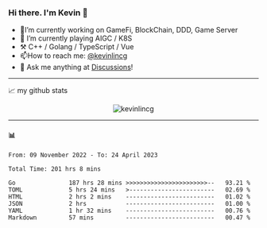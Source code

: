 ### Hi there. I'm Kevin 👋

- 🔭I’m currently working on GameFi, BlockChain, DDD, Game Server
- 🌱 I’m currently playing AIGC / K8S
-   :hammer_and_pick: C++ / Golang / TypeScript / Vue
- 📫How to reach me: [@kevinlincg](https://twitter.com/kevinlincg) 
-   :thought_balloon: Ask me anything at [Discussions](https://github.com/kevinlincg/kevinlincg/discussions/new)!

---

📈 my github stats

<p align="center"> <img src="https://github-readme-stats-ouuan.vercel.app/api?username=kevinlincg&theme=dark&show_icons=true&count_private=true" alt="kevinlincg" />

---

#### :bar_chart: 

<!--START_SECTION:waka-->

```text
From: 09 November 2022 - To: 24 April 2023

Total Time: 201 hrs 8 mins

Go               187 hrs 28 mins >>>>>>>>>>>>>>>>>>>>>>>--   93.21 %
TOML             5 hrs 24 mins   >------------------------   02.69 %
HTML             2 hrs 2 mins    -------------------------   01.02 %
JSON             2 hrs           -------------------------   01.00 %
YAML             1 hr 32 mins    -------------------------   00.76 %
Markdown         57 mins         -------------------------   00.47 %
```

<!--END_SECTION:waka-->
